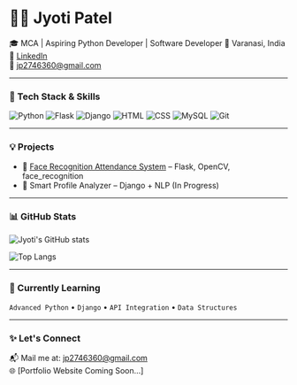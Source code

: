 # 👩‍💻 Jyoti Patel

🎓 MCA | Aspiring Python Developer | Software Developer 
📍 Varanasi, India  
🔗 [LinkedIn](https://www.linkedin.com/in/jyoti-patel-tech)  
📧 jp2746360@gmail.com

---

### 🚀 Tech Stack & Skills

![Python](https://img.shields.io/badge/Python-3776AB?style=for-the-badge&logo=python&logoColor=white)
![Flask](https://img.shields.io/badge/Flask-000000?style=for-the-badge&logo=flask&logoColor=white)
![Django](https://img.shields.io/badge/Django-092E20?style=for-the-badge&logo=django&logoColor=white)
![HTML](https://img.shields.io/badge/HTML5-E34F26?style=for-the-badge&logo=html5&logoColor=white)
![CSS](https://img.shields.io/badge/CSS3-1572B6?style=for-the-badge&logo=css3&logoColor=white)
![MySQL](https://img.shields.io/badge/MySQL-00758F?style=for-the-badge&logo=mysql&logoColor=white)
![Git](https://img.shields.io/badge/Git-F05032?style=for-the-badge&logo=git&logoColor=white)

---

### 💡 Projects

- 🔹 [Face Recognition Attendance System](https://github.com/Shrip6/face-recognition-attendance-system) – Flask, OpenCV, face_recognition
- 🔹 Smart Profile Analyzer – Django + NLP (In Progress)

---

### 📊 GitHub Stats

![Jyoti's GitHub stats](https://github-readme-stats.vercel.app/api?username=Shrip6&show_icons=true&theme=radical)

![Top Langs](https://github-readme-stats.vercel.app/api/top-langs/?username=Shrip6&layout=compact&theme=radical)

---

### 🌱 Currently Learning

`Advanced Python` • `Django` • `API Integration` • `Data Structures`

---

### ✨ Let's Connect

📬 Mail me at: [jp2746360@gmail.com](mailto:jp2746360@gmail.com)  
🌐 [Portfolio Website Coming Soon...]
